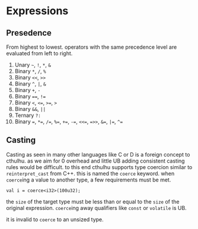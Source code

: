 # Expressions

## Presedence

From highest to lowest. operators with the same precedence level are evaluated from left to right.

1. Unary `~`, `!`, `*`, `&`
2. Binary `*`, `/`, `%`
3. Binary `<<`, `>>`
4. Binary `^`, `|`, `&`
5. Binary `+`, `-`
6. Binary `==`, `!=`
7. Binary `<`, `<=`, `>=`, `>`
8. Binary `&&`, `||`
9. Ternary `?:`
10. Binary `=`, `*=`, `/=`, `%=`, `+=`, `-=`, `<<=`, `=>>`, `&=`, `|=`, `^=`


## Casting

Casting as seen in many other languages like C or D is a foreign concept to cthulhu. as we aim for 0 overhead and little UB adding consistent casting rules would be difficult. to this end cthulhu supports type coercion similar to `reinterpret_cast` from C++. this is named the `coerce` keyword. when `coerce`ing a value to another type, a few requirements must be met.

```ct
val i = coerce<i32>(100u32);
```

the `size` of the target type must be less than or equal to the `size` of the original expression.
`coerce`ing away qualifiers like `const` or `volatile` is UB.

it is invalid to `coerce` to an unsized type.
